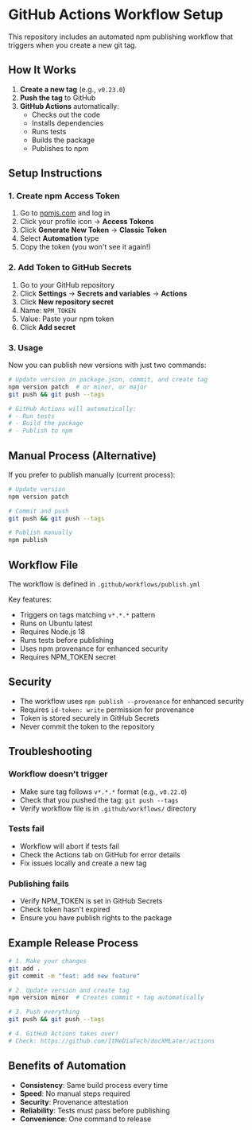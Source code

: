 # GitHub Actions Workflow Setup

This repository includes an automated npm publishing workflow that triggers when you create a new git tag.

## How It Works

1. **Create a new tag** (e.g., `v0.23.0`)
2. **Push the tag** to GitHub
3. **GitHub Actions** automatically:
   - Checks out the code
   - Installs dependencies
   - Runs tests
   - Builds the package
   - Publishes to npm

## Setup Instructions

### 1. Create npm Access Token

1. Go to [npmjs.com](https://www.npmjs.com/) and log in
2. Click your profile icon → **Access Tokens**
3. Click **Generate New Token** → **Classic Token**
4. Select **Automation** type
5. Copy the token (you won't see it again!)

### 2. Add Token to GitHub Secrets

1. Go to your GitHub repository
2. Click **Settings** → **Secrets and variables** → **Actions**
3. Click **New repository secret**
4. Name: `NPM_TOKEN`
5. Value: Paste your npm token
6. Click **Add secret**

### 3. Usage

Now you can publish new versions with just two commands:

```bash
# Update version in package.json, commit, and create tag
npm version patch  # or minor, or major
git push && git push --tags

# GitHub Actions will automatically:
# - Run tests
# - Build the package
# - Publish to npm
```

## Manual Process (Alternative)

If you prefer to publish manually (current process):

```bash
# Update version
npm version patch

# Commit and push
git push && git push --tags

# Publish manually
npm publish
```

## Workflow File

The workflow is defined in `.github/workflows/publish.yml`

Key features:
- Triggers on tags matching `v*.*.*` pattern
- Runs on Ubuntu latest
- Requires Node.js 18
- Runs tests before publishing
- Uses npm provenance for enhanced security
- Requires NPM_TOKEN secret

## Security

- The workflow uses `npm publish --provenance` for enhanced security
- Requires `id-token: write` permission for provenance
- Token is stored securely in GitHub Secrets
- Never commit the token to the repository

## Troubleshooting

### Workflow doesn't trigger

- Make sure tag follows `v*.*.*` format (e.g., `v0.22.0`)
- Check that you pushed the tag: `git push --tags`
- Verify workflow file is in `.github/workflows/` directory

### Tests fail

- Workflow will abort if tests fail
- Check the Actions tab on GitHub for error details
- Fix issues locally and create a new tag

### Publishing fails

- Verify NPM_TOKEN is set in GitHub Secrets
- Check token hasn't expired
- Ensure you have publish rights to the package

## Example Release Process

```bash
# 1. Make your changes
git add .
git commit -m "feat: add new feature"

# 2. Update version and create tag
npm version minor  # Creates commit + tag automatically

# 3. Push everything
git push && git push --tags

# 4. GitHub Actions takes over!
# Check: https://github.com/ItMeDiaTech/docXMLater/actions
```

## Benefits of Automation

- **Consistency**: Same build process every time
- **Speed**: No manual steps required
- **Security**: Provenance attestation
- **Reliability**: Tests must pass before publishing
- **Convenience**: One command to release
